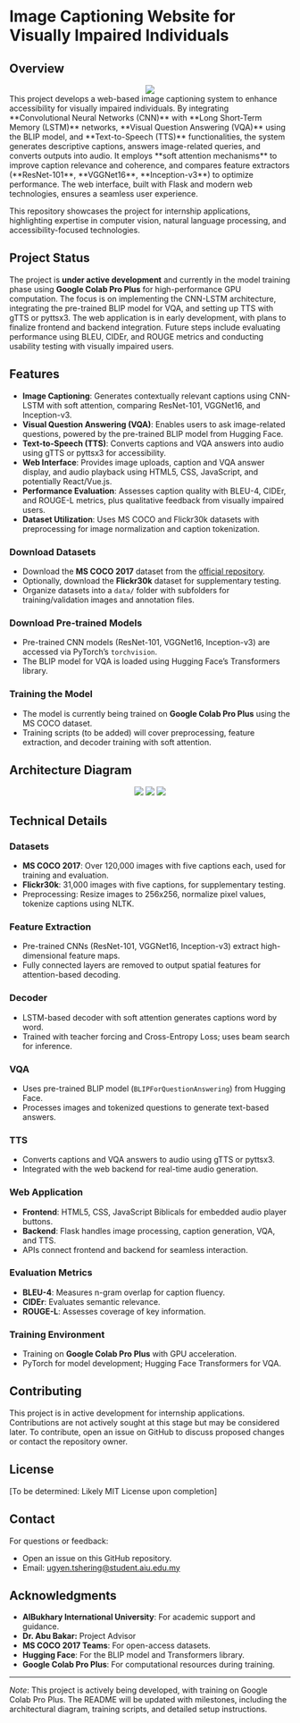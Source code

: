 # Image Captioning Website for Visually Impaired Individuals

## Overview

<div align="center"> <img src="FYP1_Web_Design.png"></div>
This project develops a web-based image captioning system to enhance accessibility for visually impaired individuals. By integrating **Convolutional Neural Networks (CNN)** with **Long Short-Term Memory (LSTM)** networks, **Visual Question Answering (VQA)** using the BLIP model, and **Text-to-Speech (TTS)** functionalities, the system generates descriptive captions, answers image-related queries, and converts outputs into audio. It employs **soft attention mechanisms** to improve caption relevance and coherence, and compares feature extractors (**ResNet-101**, **VGGNet16**, **Inception-v3**) to optimize performance. The web interface, built with Flask and modern web technologies, ensures a seamless user experience.

This repository showcases the project for internship applications, highlighting expertise in computer vision, natural language processing, and accessibility-focused technologies.

## Project Status
The project is **under active development** and currently in the model training phase using **Google Colab Pro Plus** for high-performance GPU computation. The focus is on implementing the CNN-LSTM architecture, integrating the pre-trained BLIP model for VQA, and setting up TTS with gTTS or pyttsx3. The web application is in early development, with plans to finalize frontend and backend integration. Future steps include evaluating performance using BLEU, CIDEr, and ROUGE metrics and conducting usability testing with visually impaired users.

## Features
- **Image Captioning**: Generates contextually relevant captions using CNN-LSTM with soft attention, comparing ResNet-101, VGGNet16, and Inception-v3.
- **Visual Question Answering (VQA)**: Enables users to ask image-related questions, powered by the pre-trained BLIP model from Hugging Face.
- **Text-to-Speech (TTS)**: Converts captions and VQA answers into audio using gTTS or pyttsx3 for accessibility.
- **Web Interface**: Provides image uploads, caption and VQA answer display, and audio playback using HTML5, CSS, JavaScript, and potentially React/Vue.js.
- **Performance Evaluation**: Assesses caption quality with BLEU-4, CIDEr, and ROUGE-L metrics, plus qualitative feedback from visually impaired users.
- **Dataset Utilization**: Uses MS COCO and Flickr30k datasets with preprocessing for image normalization and caption tokenization.

### Download Datasets
- Download the **MS COCO 2017** dataset from the [official repository](https://cocodataset.org/).
- Optionally, download the **Flickr30k** dataset for supplementary testing.
- Organize datasets into a `data/` folder with subfolders for training/validation images and annotation files.

### Download Pre-trained Models
- Pre-trained CNN models (ResNet-101, VGGNet16, Inception-v3) are accessed via PyTorch’s `torchvision`.
- The BLIP model for VQA is loaded using Hugging Face’s Transformers library.

### Training the Model
- The model is currently being trained on **Google Colab Pro Plus** using the MS COCO dataset.
- Training scripts (to be added) will cover preprocessing, feature extraction, and decoder training with soft attention.

## Architecture Diagram
<div align="center"> 
  <img src="FYP1_Image_Captioning.png">
  <img src="FYP1_VQA.png">
  <img src="tts.png">
</div>

## Technical Details
### Datasets
- **MS COCO 2017**: Over 120,000 images with five captions each, used for training and evaluation.
- **Flickr30k**: 31,000 images with five captions, for supplementary testing.
- Preprocessing: Resize images to 256x256, normalize pixel values, tokenize captions using NLTK.

### Feature Extraction
- Pre-trained CNNs (ResNet-101, VGGNet16, Inception-v3) extract high-dimensional feature maps.
- Fully connected layers are removed to output spatial features for attention-based decoding.

### Decoder
- LSTM-based decoder with soft attention generates captions word by word.
- Trained with teacher forcing and Cross-Entropy Loss; uses beam search for inference.

### VQA
- Uses pre-trained BLIP model (`BLIPForQuestionAnswering`) from Hugging Face.
- Processes images and tokenized questions to generate text-based answers.

### TTS
- Converts captions and VQA answers to audio using gTTS or pyttsx3.
- Integrated with the web backend for real-time audio generation.

### Web Application
- **Frontend**: HTML5, CSS, JavaScript Biblicals for embedded audio player buttons.
- **Backend**: Flask handles image processing, caption generation, VQA, and TTS.
- APIs connect frontend and backend for seamless interaction.

### Evaluation Metrics
- **BLEU-4**: Measures n-gram overlap for caption fluency.
- **CIDEr**: Evaluates semantic relevance.
- **ROUGE-L**: Assesses coverage of key information.

### Training Environment
- Training on **Google Colab Pro Plus** with GPU acceleration.
- PyTorch for model development; Hugging Face Transformers for VQA.

## Contributing
This project is in active development for internship applications. Contributions are not actively sought at this stage but may be considered later. To contribute, open an issue on GitHub to discuss proposed changes or contact the repository owner.

## License
[To be determined: Likely MIT License upon completion]

## Contact
For questions or feedback:
- Open an issue on this GitHub repository.
- Email: ugyen.tshering@student.aiu.edu.my

## Acknowledgments
- **AlBukhary International University**: For academic support and guidance.
- **Dr. Abu Bakar:** Project Advisor
- **MS COCO 2017 Teams**: For open-access datasets.
- **Hugging Face**: For the BLIP model and Transformers library.
- **Google Colab Pro Plus**: For computational resources during training.

---

*Note*: This project is actively being developed, with training on Google Colab Pro Plus. The README will be updated with milestones, including the architectural diagram, training scripts, and detailed setup instructions.
